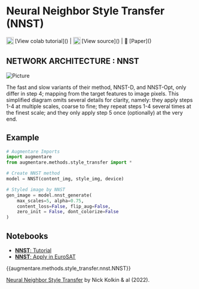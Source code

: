 # Neural Neighbor Style Transfer (NNST)

<sub>
    <img src="https://upload.wikimedia.org/wikipedia/commons/d/d0/Google_Colaboratory_SVG_Logo.svg" width="20">
</sub>[View colab tutorial]() |
<sub>
    <img src="https://upload.wikimedia.org/wikipedia/commons/9/91/Octicons-mark-github.svg" width="20">
</sub>[View source]() |
📰 [Paper]()

## NETWORK ARCHITECTURE : NNST

<img src="/home/vuong.nguyen/vuong/augmentare/docs/assets/nnst.png" alt="Picture" style="display: block; margin: 0 auto" />

The fast and slow variants of their method, NNST-D, and NNST-Opt, only differ in step 4; mapping from the target features to image pixels. This simplified diagram omits several details for clarity, namely: they apply steps 1-4 at multiple scales, coarse to fine; they repeat steps 1-4 several times at the finest scale; and they only apply step 5 once (optionally) at the very end.

## Example

```python
# Augmentare Imports
import augmentare
from augmentare.methods.style_transfer import *

# Create NNST method
model = NNST(content_img, style_img, device)

# Styled image by NNST
gen_image = model.nnst_generate(
    max_scales=5, alpha=0.75,
    content_loss=False, flip_aug=False,
    zero_init = False, dont_colorize=False
)
```

## Notebooks

- [**NNST**: Tutorial]()
- [**NNST**: Apply in EuroSAT]()

{{augmentare.methods.style_transfer.nnst.NNST}}

[Neural Neighbor Style Transfer](https://arxiv.org/pdf/2203.13215v1.pdf) by Nick Kolkin & al (2022).
